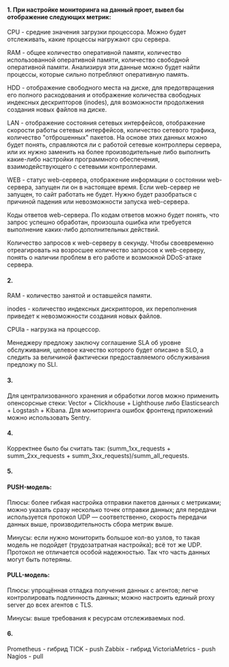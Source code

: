 #### 1. При настройке мониторинга на данный проет, вывел бы отображение следующих метрик:

CPU - средние значения загрузки процессора. Можно будет отслеживать, какие процессы нагружают cpu сервера.

RAM - общее количество оперативной памяти, количество использованной оперативной памяти, количество свободной оперативной памяти. Анализируя эти данные можно будет найти процессы, которые сильно потребляют оперативную память.

HDD -  отображение свободного места на диске, для предотвращения его полного расходования и отображение количества свободных индексных дескрипторов (inodes), для возможности продолжения создания новых файлов на диске.

LAN - отображение состояния сетевых интерфейсов, отображение скорости работы сетевых интерфейсов, количество сетевого трафика, количество "отброшенных" пакетов. На основе этих данных можно будет понять, справляются ли с работой сетевые контроллеры сервера, или их нужно заменить на более производительные либо выполнить какие-либо настройки программного обеспечения, взаимодействующего с сетевыми контроллерами.

WEB - статус web-сервера, отображение информации о состоянии web-сервера, запущен ли он в настоящее время. Если web-сервер не запущен, то сайт работать не будет. Нужно будет разобраться с причиной падения или невозможности запуска web-сервера.

Коды ответов web-сервера. По кодам ответов можно будет понять, что запрос успешно обработан, произошла ошибка или требуется выполнение каких-либо дополнительных действий.

Количество запросов к web-серверу в секунду. Чтобы своевременно отреагировать на возросшее количество запросов к web-серверу, понять о наличии проблем в его работе и возможной DDoS-атаке сервера.

#### 2. 

RAM - количество занятой и оставшейся памяти.

inodes - количество индексных дискрипторов, их переполнения приведет к невозможности создания новых файлов.

CPUla - нагрузка на процессор.

Менеджеру предложу заключу соглашение SLA об уровне обслуживания, целевое качество которого будет описано в SLO, а следить за величиной фактически предоставляемого обслуживания предложу по SLI.

#### 3. 

Для централизованного хранения и обработки логов можно применить опенсорсные стеки: Vector + Clickhouse + Lighthouse либо Elasticsearch + Logstash + Kibana. Для мониторинга ошибок фронтенд приложений можно использовать Sentry.

#### 4.

 Корректнее было бы считать так: (summ_1xx_requests + summ_2xx_requests + summ_3xx_requests)/summ_all_requests.

#### 5. 

#### PUSH-модель:

Плюсы:
более гибкая настройка отправки пакетов данных с метриками;
можно указать сразу несколько точек отправки данных;
для передачи используется протокол UDP — соответственно, скорость передачи данных выше, производительность сбора метрик выше.

Минусы:
если нужно мониторить большое кол-во узлов, то такая модель не подойдет (трудозатратная настройка);
всё тот же UDP. Протокол не отличается особой надежностью. Так что часть данных могут быть потеряны.

#### PULL-модель:

Плюсы:
упрощённая отладка получения данных с агентов;
легче контролировать подлинность данных;
можно настроить единый proxy server до всех агентов с TLS.

Минусы:
выше требования к ресурсам отслеживаемых nod.

#### 6.

Prometheus - гибрид
TICK - push
Zabbix - гибрид
VictoriaMetrics - push
Nagios - pull









